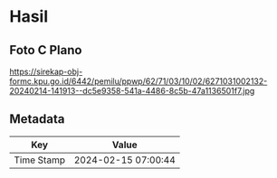 # Hasil

## Foto C Plano

https://sirekap-obj-formc.kpu.go.id/6442/pemilu/ppwp/62/71/03/10/02/6271031002132-20240214-141913--dc5e9358-541a-4486-8c5b-47a1136501f7.jpg


## Metadata

| Key        | Value               |
| ---------- | ------------------- |
| Time Stamp | 2024-02-15 07:00:44 |



